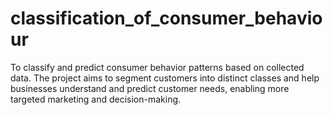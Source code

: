 # classification_of_consumer_behaviour
To classify and predict consumer behavior patterns based on collected data. The project aims to segment customers into distinct classes and help businesses understand and predict customer needs, enabling more targeted marketing and decision-making.
